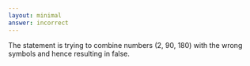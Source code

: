 ```yaml
---
layout: minimal
answer: incorrect 
---
```


The statement is trying to combine numbers (2, 90, 180) with the wrong symbols and hence resulting in false.
